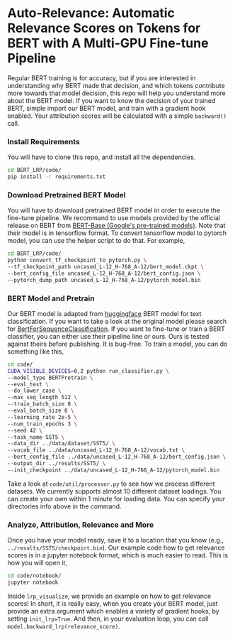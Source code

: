 # Auto-Relevance: Automatic Relevance Scores on Tokens for BERT with A Multi-GPU Fine-tune Pipeline
Regular BERT training is for accuracy, but if you are interested in understanding why BERT made that decision, and which tokens contribute more towards that model decision, this repo will help you understand more about the BERT model. If you want to know the decision of your trained BERT, simple import our BERT model, and train with a gradient hook enabled. Your attribution scores will be calculated with a simple ``backward()`` call.

### Install Requirements
You will have to clone this repo, and install all the dependencies.
```bash
cd BERT_LRP/code/
pip install -r requirements.txt
```

### Download Pretrained BERT Model
You will have to download pretrained BERT model in order to execute the fine-tune pipeline. We recommand to use models provided by the official release on BERT from [BERT-Base (Google's pre-trained models)](https://github.com/google-research/bert). Note that their model is in tensorflow format. To convert tensorflow model to pytorch model, you can use the helper script to do that. For example,
```bash
cd BERT_LRP/code/
python convert_tf_checkpoint_to_pytorch.py \
--tf_checkpoint_path uncased_L-12_H-768_A-12/bert_model.ckpt \
--bert_config_file uncased_L-12_H-768_A-12/bert_config.json \
--pytorch_dump_path uncased_L-12_H-768_A-12/pytorch_model.bin
```

### BERT Model and Pretrain
Our BERT model is adapted from [huggingface](https://github.com/huggingface/transformers) BERT model for text classification. If you want to take a look at the original model please search for [BertForSequenceClassification](https://github.com/huggingface/transformers/blob/master/src/transformers/modeling_bert.py). If you want to fine-tune or train a BERT classifier, you can either use their pipeline line or ours. Ours is tested against theirs before publishing. It is bug-free. To train a model, you can do something like this,
```bash
cd code/
CUDA_VISIBLE_DEVICES=0,2 python run_classifier.py \
--model_type BERTPretrain \
--eval_test \
--do_lower_case \
--max_seq_length 512 \
--train_batch_size 8 \
--eval_batch_size 8 \
--learning_rate 2e-5 \
--num_train_epochs 3 \
--seed 42 \
--task_name SST5 \
--data_dir ../data/dataset/SST5/ \
--vocab_file ../data/uncased_L-12_H-768_A-12/vocab.txt \
--bert_config_file ../data/uncased_L-12_H-768_A-12/bert_config.json \
--output_dir ../results/SST5/ \
--init_checkpoint ../data/uncased_L-12_H-768_A-12/pytorch_model.bin
```
Take a look at ``code/util/processor.py`` to see how we process different datasets. We currently supports almost 10 different dataset loadings. You can create your own within 1 minute for loading data. You can specify your directories info above in the command.

### Analyze, Attribution, Relevance and More
Once you have your model ready, save it to a location that you know (e.g., ``../results/SST5/checkpoint.bin``). Our example code how to get relevance scores is in a jupyter notebook format, which is much easier to read. This is how you will open it,
```bash
cd code/notebook/
jupyter notebook
```
Inside ``lrp_visualize``, we provide an example on how to get relevance scores! In short, it is really easy, when you create your BERT model, just provide an extra argument which enables a variety of gradient hooks, by setting ``init_lrp=True``. And then, in your evaluation loop, you can call ``model.backward_lrp(relevance_score)``.
